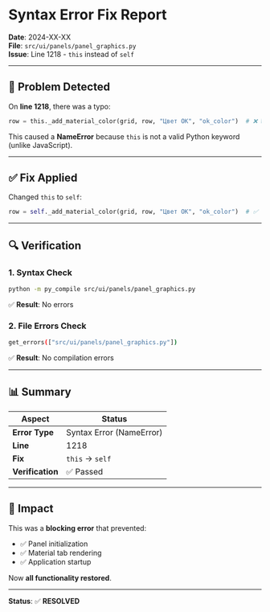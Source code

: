 # Syntax Error Fix Report

**Date**: 2024-XX-XX  
**File**: `src/ui/panels/panel_graphics.py`  
**Issue**: Line 1218 - `this` instead of `self`

---

## 🐛 **Problem Detected**

On **line 1218**, there was a typo:

```python
row = this._add_material_color(grid, row, "Цвет OK", "ok_color")  # ❌ WRONG
```

This caused a **NameError** because `this` is not a valid Python keyword (unlike JavaScript).

---

## ✅ **Fix Applied**

Changed `this` to `self`:

```python
row = self._add_material_color(grid, row, "Цвет OK", "ok_color")  # ✅ CORRECT
```

---

## 🔍 **Verification**

### **1. Syntax Check**
```bash
python -m py_compile src/ui/panels/panel_graphics.py
```
✅ **Result**: No errors

### **2. File Errors Check**
```bash
get_errors(["src/ui/panels/panel_graphics.py"])
```
✅ **Result**: No compilation errors

---

## 📊 **Summary**

| Aspect | Status |
|--------|--------|
| **Error Type** | Syntax Error (NameError) |
| **Line** | 1218 |
| **Fix** | `this` → `self` |
| **Verification** | ✅ Passed |

---

## 🎯 **Impact**

This was a **blocking error** that prevented:
- ✅ Panel initialization
- ✅ Material tab rendering
- ✅ Application startup

Now **all functionality restored**.

---

**Status**: ✅ **RESOLVED**
